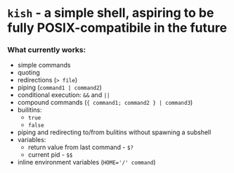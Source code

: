 # `kish` - a simple shell, aspiring to be fully POSIX-compatibile in the future

### What currently works:
- simple commands
- quoting
- redirections (`> file`)
- piping (`command1 | command2`)
- conditional execution: `&&` and `||`
- compound commands (`{ command1; command2 } | command3`)
- builitins:
  - `true`
  - `false`
- piping and redirecting to/from bulitins without spawning a subshell
- variables:
  - return value from last command - `$?`
  - current pid - `$$`
- inline environment variables (`HOME='/' command`)
